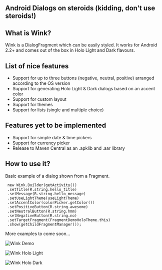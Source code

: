 ## Android Dialogs on steroids (kidding, don't use steroids!)

## What is Wink?
Wink is a DialogFragment which can be easily styled. It works for Android 2.2+ and comes out of the box in Holo Light and Dark flavours.


## List of nice features
+ Support for up to three buttons (negative, neutral, positive) arranged according to the OS version
+ Support for generating Holo Light & Dark dialogs based on an accent color
+ Support for custom layout
+ Support for themes
+ Support for lists (single and multiple choice)

## Features yet to be implemented
+ Support for simple date & time pickers
+ Support for currency picker
+ Release to Maven Central as an .apklib and .aar library

## How to use it?

Basic example of a dialog shown from a Fragment.

```
 new Wink.Builder(getActivity())
 .setTitle(R.string.hello_title)
 .setMessage(R.string.hello_message)
 .setUseLightTheme(useLightTheme)
 .setAccentColor(colorPicker.getColor())
 .setPositiveButton(R.string.awesome)
 .setNeutralButton(R.string.hmm)
 .setNegativeButton(R.string.no)
 .setTargetFragment(FragmentDemoHoloTheme.this)
 .show(getChildFragmentManager());
```

More examples to come soon...

![Wink Demo](http://goo.gl/BYDdxh)

![Wink Holo Light](http://goo.gl/wfglHW)

![Wink Holo Dark](http://goo.gl/aMhGVk)


